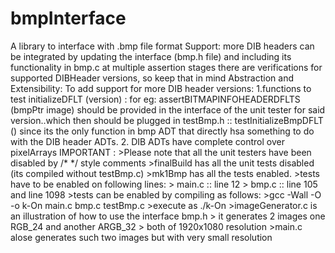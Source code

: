 # bmpInterface
A library to interface with .bmp file format
Support:
    more DIB headers can be integrated by updating the interface (bmp.h file) and including its functionality in bmp.c
    at multiple assertion stages there are verifications for supported DIBHeader versions, so keep that in mind
Abstraction and Extensibility:
    To add support for more DIB header versions:
        1.functions to test initializeDFLT (version) : for eg: assertBITMAPINFOHEADERDFLTS (bmpPtr image) should be provided in the interface of the unit tester for said
        version..which then should be plugged in testBmp.h :: testInitializeBmpDFLT ()
        since its the only function in bmp ADT that directly hsa something to do with the DIB header ADTs.
        2. DIB ADTs have complete control over pixelArrays
IMPORTANT :
    >Please note that all the unit testers have been disabled by /* */ style comments
    >finalBuild has all the unit tests disabled (its compiled without testBmp.c)
    >mk1Bmp has all the tests enabled.
    >tests have to be enabled on following lines:
        > main.c :: line 12
        > bmp.c :: line 105 and line 1098
    >tests can be enabled by compiling as follows:
        >gcc -Wall -O -o k-On main.c bmp.c testBmp.c
    >execute as ./k-On
    >imageGenerator.c is an illustration of how to use the interface bmp.h
        > it generates 2 images one RGB_24 and another ARGB_32
        > both of 1920x1080 resolution
    >main.c alose generates such two images but with very small resolution
